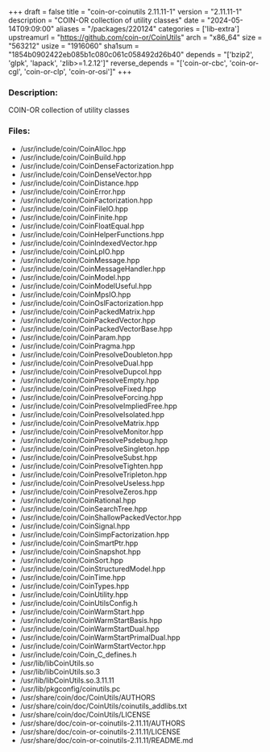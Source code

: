 +++
draft = false
title = "coin-or-coinutils 2.11.11-1"
version = "2.11.11-1"
description = "COIN-OR collection of utility classes"
date = "2024-05-14T09:09:00"
aliases = "/packages/220124"
categories = ['lib-extra']
upstreamurl = "https://github.com/coin-or/CoinUtils"
arch = "x86_64"
size = "563212"
usize = "1916060"
sha1sum = "1854b0902422eb085b1c080c061c058492d26b40"
depends = "['bzip2', 'glpk', 'lapack', 'zlib>=1.2.12']"
reverse_depends = "['coin-or-cbc', 'coin-or-cgl', 'coin-or-clp', 'coin-or-osi']"
+++
### Description: 
COIN-OR collection of utility classes

### Files: 
* /usr/include/coin/CoinAlloc.hpp
* /usr/include/coin/CoinBuild.hpp
* /usr/include/coin/CoinDenseFactorization.hpp
* /usr/include/coin/CoinDenseVector.hpp
* /usr/include/coin/CoinDistance.hpp
* /usr/include/coin/CoinError.hpp
* /usr/include/coin/CoinFactorization.hpp
* /usr/include/coin/CoinFileIO.hpp
* /usr/include/coin/CoinFinite.hpp
* /usr/include/coin/CoinFloatEqual.hpp
* /usr/include/coin/CoinHelperFunctions.hpp
* /usr/include/coin/CoinIndexedVector.hpp
* /usr/include/coin/CoinLpIO.hpp
* /usr/include/coin/CoinMessage.hpp
* /usr/include/coin/CoinMessageHandler.hpp
* /usr/include/coin/CoinModel.hpp
* /usr/include/coin/CoinModelUseful.hpp
* /usr/include/coin/CoinMpsIO.hpp
* /usr/include/coin/CoinOslFactorization.hpp
* /usr/include/coin/CoinPackedMatrix.hpp
* /usr/include/coin/CoinPackedVector.hpp
* /usr/include/coin/CoinPackedVectorBase.hpp
* /usr/include/coin/CoinParam.hpp
* /usr/include/coin/CoinPragma.hpp
* /usr/include/coin/CoinPresolveDoubleton.hpp
* /usr/include/coin/CoinPresolveDual.hpp
* /usr/include/coin/CoinPresolveDupcol.hpp
* /usr/include/coin/CoinPresolveEmpty.hpp
* /usr/include/coin/CoinPresolveFixed.hpp
* /usr/include/coin/CoinPresolveForcing.hpp
* /usr/include/coin/CoinPresolveImpliedFree.hpp
* /usr/include/coin/CoinPresolveIsolated.hpp
* /usr/include/coin/CoinPresolveMatrix.hpp
* /usr/include/coin/CoinPresolveMonitor.hpp
* /usr/include/coin/CoinPresolvePsdebug.hpp
* /usr/include/coin/CoinPresolveSingleton.hpp
* /usr/include/coin/CoinPresolveSubst.hpp
* /usr/include/coin/CoinPresolveTighten.hpp
* /usr/include/coin/CoinPresolveTripleton.hpp
* /usr/include/coin/CoinPresolveUseless.hpp
* /usr/include/coin/CoinPresolveZeros.hpp
* /usr/include/coin/CoinRational.hpp
* /usr/include/coin/CoinSearchTree.hpp
* /usr/include/coin/CoinShallowPackedVector.hpp
* /usr/include/coin/CoinSignal.hpp
* /usr/include/coin/CoinSimpFactorization.hpp
* /usr/include/coin/CoinSmartPtr.hpp
* /usr/include/coin/CoinSnapshot.hpp
* /usr/include/coin/CoinSort.hpp
* /usr/include/coin/CoinStructuredModel.hpp
* /usr/include/coin/CoinTime.hpp
* /usr/include/coin/CoinTypes.hpp
* /usr/include/coin/CoinUtility.hpp
* /usr/include/coin/CoinUtilsConfig.h
* /usr/include/coin/CoinWarmStart.hpp
* /usr/include/coin/CoinWarmStartBasis.hpp
* /usr/include/coin/CoinWarmStartDual.hpp
* /usr/include/coin/CoinWarmStartPrimalDual.hpp
* /usr/include/coin/CoinWarmStartVector.hpp
* /usr/include/coin/Coin_C_defines.h
* /usr/lib/libCoinUtils.so
* /usr/lib/libCoinUtils.so.3
* /usr/lib/libCoinUtils.so.3.11.11
* /usr/lib/pkgconfig/coinutils.pc
* /usr/share/coin/doc/CoinUtils/AUTHORS
* /usr/share/coin/doc/CoinUtils/coinutils_addlibs.txt
* /usr/share/coin/doc/CoinUtils/LICENSE
* /usr/share/doc/coin-or-coinutils-2.11.11/AUTHORS
* /usr/share/doc/coin-or-coinutils-2.11.11/LICENSE
* /usr/share/doc/coin-or-coinutils-2.11.11/README.md
